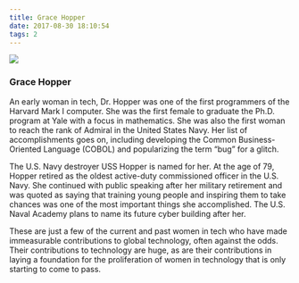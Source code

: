 ```yaml
---
title: Grace Hopper
date: 2017-08-30 18:10:54
tags: 2
---
```

<html>
<head>
    <title></title>
</head>
<body>
    <img src="/../First-Women-in-Tech-2.jpg">
    <h3>Grace Hopper</h3>
    <p>An early woman in tech, Dr. Hopper was one of the first programmers of the Harvard Mark I computer. She was the first female to graduate the Ph.D. program at Yale with a focus in mathematics. She was also the first woman to reach the rank of Admiral in the United States Navy. Her list of accomplishments goes on, including developing the Common Business-Oriented Language (COBOL) and popularizing the term “bug” for a glitch.

The U.S. Navy destroyer USS Hopper is named for her. At the age of 79, Hopper retired as the oldest active-duty commissioned officer in the U.S. Navy. She continued with public speaking after her military retirement and was quoted as saying that training young people and inspiring them to take chances was one of the most important things she accomplished. The U.S. Naval Academy plans to name its future cyber building after her.

These are just a few of the current and past women in tech who have made immeasurable contributions to global technology, often against the odds. Their contributions to technology are huge, as are their contributions in laying a foundation for the proliferation of women in technology that is only starting to come to pass.</p>
</body>
</html>
